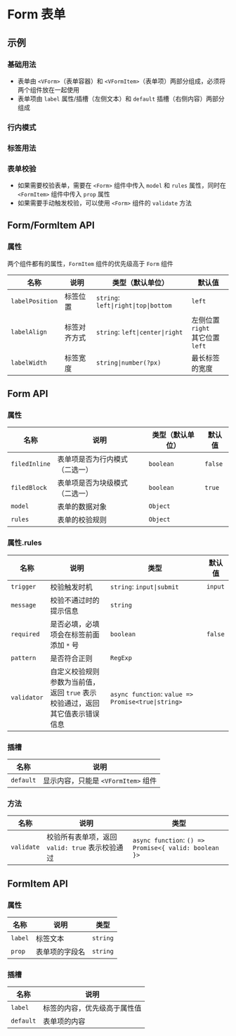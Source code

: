 # Form 表单

## 示例

### 基础用法

- 表单由 `<VForm>`（表单容器）和 `<VFormItem>`（表单项）两部分组成，必须将两个组件放在一起使用
- 表单项由 `label` 属性/插槽（左侧文本）和 `default` 插槽（右侧内容）两部分组成

<preview path="./demos/basic.vue"></preview>

### 行内模式

<preview path="./demos/filed-display.vue"></preview>

### 标签用法

<preview path="./demos/label.vue"></preview>

### 表单校验

- 如果需要校验表单，需要在 `<Form>` 组件中传入 `model` 和 `rules` 属性，同时在 `<FormItem>` 组件中传入 `prop` 属性
- 如果需要手动触发校验，可以使用 `<Form>` 组件的 `validate` 方法

<preview path="./demos/valid.vue"></preview>

## Form/FormItem API

### 属性

两个组件都有的属性，`FormItem` 组件的优先级高于 `Form` 组件

| 名称            | 说明         | 类型（默认单位）                     | 默认值                                |
| --------------- | ------------ | ------------------------------------ | ------------------------------------- |
| `labelPosition` | 标签位置     | `string`: `left\|right\|top\|bottom` | `left`                                |
| `labelAlign`    | 标签对齐方式 | `string`: `left\|center\|right`      | 左侧位置 `right` <br> 其它位置 `left` |
| `labelWidth`    | 标签宽度     | `string\|number(?px)`                | 最长标签的宽度                        |

## Form API

### 属性

| 名称          | 说明                           | 类型（默认单位） | 默认值  |
| ------------- | ------------------------------ | ---------------- | ------- |
| `filedInline` | 表单项是否为行内模式（二选一） | `boolean`        | `false` |
| `filedBlock`  | 表单项是否为块级模式（二选一） | `boolean`        | `true`  |
| `model`       | 表单的数据对象                 | `Object`         |         |
| `rules`       | 表单的校验规则                 | `Object`         |         |

### 属性.rules

| 名称        | 说明                                                                               | 类型                                               | 默认值  |
| ----------- | ---------------------------------------------------------------------------------- | -------------------------------------------------- | ------- |
| `trigger`   | 校验触发时机                                                                       | `string`: `input\|submit`                          | `input` |
| `message`   | 校验不通过时的提示信息                                                             | `string`                                           |         |
| `required`  | 是否必填，必填项会在标签前面添加 `*` 号                                            | `boolean`                                          | `false` |
| `pattern`   | 是否符合正则                                                                       | `RegExp`                                           |         |
| `validator` | 自定义校验规则 <br> 参数为当前值，返回 `true` 表示校验通过，返回其它值表示错误信息 | `async function`: `value => Promise<true\|string>` |         |

### 插槽

| 名称      | 说明                                |
| --------- | ----------------------------------- |
| `default` | 显示内容，只能是 `<VFormItem>` 组件 |

### 方法

| 名称       | 说明                                            | 类型                                                  |
| ---------- | ----------------------------------------------- | ----------------------------------------------------- |
| `validate` | 校验所有表单项，返回 `valid: true` 表示校验通过 | `async function`: `() => Promise<{ valid: boolean }>` |

## FormItem API

### 属性

| 名称    | 说明           | 类型     |
| ------- | -------------- | -------- |
| `label` | 标签文本       | `string` |
| `prop`  | 表单项的字段名 | `string` |

### 插槽

| 名称      | 说明                         |
| --------- | ---------------------------- |
| `label`   | 标签的内容，优先级高于属性值 |
| `default` | 表单项的内容                 |
